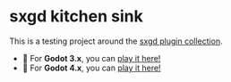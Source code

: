 # sxgd kitchen sink

This is a testing project around the [sxgd plugin collection](https://github.com/Srynetix/sxgd).

- :rocket: For **Godot 3.x**, you can [play it here!](https://srynetix.github.io/sxgd-kitchen-sink/godot-3.x)
- :rocket: For **Godot 4.x**, you can [play it here!](https://srynetix.github.io/sxgd-kitchen-sink/)